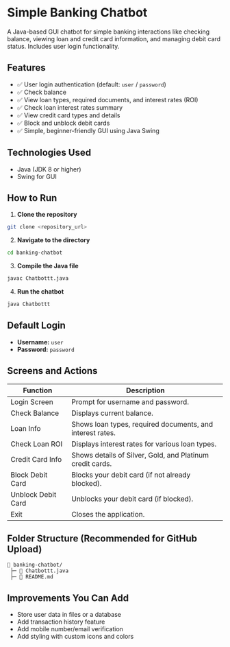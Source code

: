 # Simple Banking Chatbot

A Java-based GUI chatbot for simple banking interactions like checking balance, viewing loan and credit card information, and managing debit card status. Includes user login functionality.

## Features

- ✅ User login authentication (default: `user` / `password`)
- ✅ Check balance
- ✅ View loan types, required documents, and interest rates (ROI)
- ✅ Check loan interest rates summary
- ✅ View credit card types and details
- ✅ Block and unblock debit cards
- ✅ Simple, beginner-friendly GUI using Java Swing

## Technologies Used

- Java (JDK 8 or higher)
- Swing for GUI

## How to Run

1. **Clone the repository**
```bash
git clone <repository_url>
```

2. **Navigate to the directory**
```bash
cd banking-chatbot
```

3. **Compile the Java file**
```bash
javac Chatbottt.java
```

4. **Run the chatbot**
```bash
java Chatbottt
```

## Default Login
- **Username:** `user`
- **Password:** `password`

## Screens and Actions

| Function               | Description                                                                           |
|-----------------------|--------------------------------------------------------------------------------------- |
| Login Screen          | Prompt for username and password.                                                      |
| Check Balance         | Displays current balance.                                                              |
| Loan Info             | Shows loan types, required documents, and interest rates.                              |
| Check Loan ROI        | Displays interest rates for various loan types.                                        |
| Credit Card Info      | Shows details of Silver, Gold, and Platinum credit cards.                              |
| Block Debit Card      | Blocks your debit card (if not already blocked).                                       |
| Unblock Debit Card    | Unblocks your debit card (if blocked).                                                 |
| Exit                  | Closes the application.                                                                |

## Folder Structure (Recommended for GitHub Upload)
```
📂 banking-chatbot/
 ├─ 📜 Chatbottt.java
 ├─ 📜 README.md
```

## Improvements You Can Add
- Store user data in files or a database
- Add transaction history feature
- Add mobile number/email verification
- Add styling with custom icons and colors



